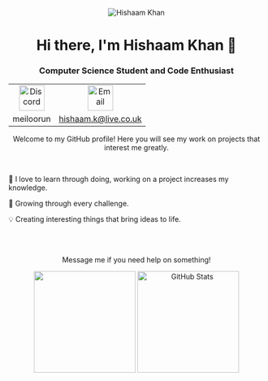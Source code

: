 <p align="center">
  <img src="https://i.imgur.com/5Hinsut.png" alt="Hishaam Khan">
</p>
<h1 align="center">Hi there, I'm Hishaam Khan 👋</h1>
<h3 align="center">Computer Science Student and Code Enthusiast</h3>

<table align="center">
  <tr>
    <td align="center">
      <img alt="Discord" src="https://logo.com/image-cdn/images/kts928pd/production/5b24e49fd89287ff1eb5bbc4cf93cb038c3384ef-512x512.png?w=1080&q=72" height="50">
    </td>
    <td align="center">
      <img alt="Email" src="https://img.freepik.com/free-icon/email_318-859700.jpg" height="50">
    </td>
  </tr>
  <tr>
    <td align="center">
      <a>meiloorun</a>
    </td>
    <td align="center">
      <a href="mailto:hishaam.k@live.co.uk">hishaam.k@live.co.uk</a>
    </td>
  </tr>
</table>


<p align="center">Welcome to my GitHub profile! Here you will see my work on projects that interest me greatly.</p>
<br>
<p align="left">🚀 I love to learn through doing, working on a project increases my knowledge.</p>
<p align="left">🌱 Growing through every challenge.</p>
<p align="left">💡 Creating interesting things that bring ideas to life.</p>
<br>
<br>
<p align="center">Message me if you need help on something!</p>

<p align="center">
  <img src="https://github-readme-stats-git-masterrstaa-rickstaa.vercel.app/api/top-langs/?username=Meiloorun&layout=compact&hide=html" height="200"/>
  <img src="https://github-readme-stats.vercel.app/api?username=Meiloorun&show_icons=true&theme=dracula" alt="GitHub Stats" height="200">
</p>

<!--
**Meiloorun/Meiloorun** is a ✨ _special_ ✨ repository because its `README.md` (this file) appears on your GitHub profile.

Here are some ideas to get you started:

- 🔭 I’m currently working on ...
- 🌱 I’m currently learning ...
- 👯 I’m looking to collaborate on ...
- 🤔 I’m looking for help with ...
- 💬 Ask me about ...
- 📫 How to reach me: ...
- 😄 Pronouns: ...
- ⚡ Fun fact: ...
-->

